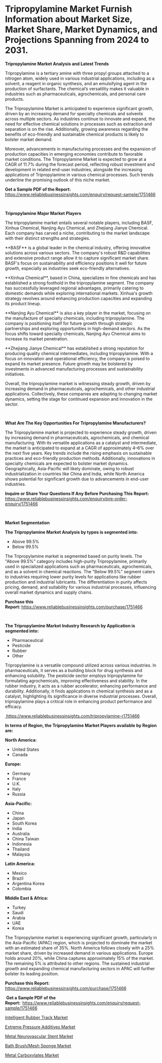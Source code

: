 <p><h1>Tripropylamine Market Furnish Information about Market Size, Market Share, Market Dynamics, and Projections Spanning from 2024 to 2031.</h1></p><p><strong>Tripropylamine Market Analysis and Latest Trends</strong></p>
<p><p>Tripropylamine is a tertiary amine with three propyl groups attached to a nitrogen atom, widely used in various industrial applications, including as a solvent, a reagent in organic synthesis, and an emulsifying agent in the production of surfactants. The chemical’s versatility makes it valuable in industries such as pharmaceuticals, agrochemicals, and personal care products.</p><p>The Tripropylamine Market is anticipated to experience significant growth, driven by an increasing demand for specialty chemicals and solvents across multiple sectors. As industries continue to innovate and expand, the need for effective chemical solutions in processes such as extraction and separation is on the rise. Additionally, growing awareness regarding the benefits of eco-friendly and sustainable chemical products is likely to bolster market demand.</p><p>Moreover, advancements in manufacturing processes and the expansion of production capacities in emerging economies contribute to favorable market conditions. The Tripropylamine Market is expected to grow at a CAGR of 11.7% during the forecast period, reflecting robust investment and development in related end-user industries, alongside the increasing applications of Tripropylamine in various chemical processes. Such trends underline the promising outlook of this niche market.</p></p>
<p><strong>Get a Sample PDF of the Report:&nbsp;</strong> <a href="https://www.reliablebusinessinsights.com/enquiry/request-sample/1751466?utm_campaign=1119&utm_medium=2&utm_source=Github&utm_content=ia&utm_term=09112024&utm_id=tripropylamine">https://www.reliablebusinessinsights.com/enquiry/request-sample/1751466</a></p>
<p>&nbsp;</p>
<p><strong>Tripropylamine Major Market Players</strong></p>
<p><p>The tripropylamine market entails several notable players, including BASF, Xinhua Chemical, Nanjing Ayu Chemical, and Zhejiang Jianye Chemical. Each company has carved a niche, contributing to the market landscape with their distinct strengths and strategies.</p><p>**BASF** is a global leader in the chemical industry, offering innovative solutions across various sectors. The company's robust R&D capabilities and extensive product range allow it to capture significant market share. BASF's focus on sustainability and efficiency positions it well for future growth, especially as industries seek eco-friendly alternatives.</p><p>**Xinhua Chemical**, based in China, specializes in fine chemicals and has established a strong foothold in the tripropylamine segment. The company has successfully leveraged regional advantages, primarily catering to domestic demands while exploring international markets. Xinhua's growth strategy revolves around enhancing production capacities and expanding its product lineup.</p><p>**Nanjing Ayu Chemical** is also a key player in the market, focusing on the manufacture of specialty chemicals, including tripropylamine. The company is positioning itself for future growth through strategic partnerships and exploring opportunities in high-demand sectors. As the focus shifts toward specialty chemicals, Nanjing Ayu Chemical aims to increase its market penetration.</p><p>**Zhejiang Jianye Chemical** has established a strong reputation for producing quality chemical intermediates, including tripropylamine. With a focus on innovation and operational efficiency, the company is poised to expand its market presence. Future growth may be bolstered by investments in advanced manufacturing processes and sustainability initiatives.</p><p>Overall, the tripropylamine market is witnessing steady growth, driven by increasing demand in pharmaceuticals, agrochemicals, and other industrial applications. Collectively, these companies are adapting to changing market dynamics, setting the stage for continued expansion and innovation in the sector.</p></p>
<p>&nbsp;</p>
<p><strong>What Are The Key Opportunities For Tripropylamine Manufacturers?</strong></p>
<p><p>The Tripropylamine market is projected to experience steady growth, driven by increasing demand in pharmaceuticals, agrochemicals, and chemical manufacturing. With its versatile applications as a catalyst and intermediate, the market is anticipated to expand at a CAGR of approximately 4–6% over the next five years. Key trends include the rising emphasis on sustainable practices and eco-friendly production methods. Additionally, innovations in specialty chemicals are expected to bolster market dynamics. Geographically, Asia-Pacific will likely dominate, owing to robust industrialization in countries like China and India, while North America shows potential for significant growth due to advancements in end-user industries.</p></p>
<p><strong>Inquire or Share Your Questions If Any Before Purchasing This Report:</strong> <a href="https://www.reliablebusinessinsights.com/enquiry/pre-order-enquiry/1751466?utm_campaign=1119&utm_medium=2&utm_source=Github&utm_content=ia&utm_term=09112024&utm_id=tripropylamine">https://www.reliablebusinessinsights.com/enquiry/pre-order-enquiry/1751466</a></p>
<p>&nbsp;</p>
<p><strong>Market Segmentation</strong></p>
<p><strong>The Tripropylamine Market Analysis by types is segmented into:</strong></p>
<p><ul><li>Above 99.5%</li><li>Below 99.5%</li></ul></p>
<p><p>The Tripropylamine market is segmented based on purity levels. The "Above 99.5%" category includes high-purity Tripropylamine, primarily used in specialized applications such as pharmaceuticals, agrochemicals, and as a solvent in chemical reactions. The "Below 99.5%" segment caters to industries requiring lower purity levels for applications like rubber production and industrial lubricants. The differentiation in purity affects pricing, demand, and suitability for various industrial processes, influencing overall market dynamics and supply chains.</p></p>
<p><strong>Purchase this Report:&nbsp;</strong><a href="https://www.reliablebusinessinsights.com/purchase/1751466?utm_campaign=1119&utm_medium=2&utm_source=Github&utm_content=ia&utm_term=09112024&utm_id=tripropylamine">https://www.reliablebusinessinsights.com/purchase/1751466</a></p>
<p>&nbsp;</p>
<p><strong>The Tripropylamine Market Industry Research by Application is segmented into:</strong></p>
<p><ul><li>Pharmaceutical</li><li>Pesticide</li><li>Rubber</li><li>Other</li></ul></p>
<p><p>Tripropylamine is a versatile compound utilized across various industries. In pharmaceuticals, it serves as a building block for drug synthesis and enhancing solubility. The pesticide sector employs tripropylamine for formulating agrochemicals, improving effectiveness and stability. In the rubber industry, it acts as a rubber accelerator, enhancing performance and durability. Additionally, it finds applications in chemical synthesis and as a catalyst, highlighting its significance in diverse industrial processes. Overall, tripropylamine plays a critical role in enhancing product performance and efficacy.</p></p>
<p><a href="https://www.reliablebusinessinsights.com/tripropylamine-r1751466?utm_campaign=1119&utm_medium=2&utm_source=Github&utm_content=ia&utm_term=09112024&utm_id=tripropylamine">&nbsp;https://www.reliablebusinessinsights.com/tripropylamine-r1751466</a></p>
<p><strong>In terms of Region, the Tripropylamine Market Players available by Region are:</strong></p>
<p>
    <p> <strong> North America: </strong>
        <ul>
            <li>United States</li>
            <li>Canada</li>
        </ul>
        </p> 
    <p> <strong> Europe: </strong>
        <ul>
            <li>Germany</li>
            <li>France</li>
            <li>U.K.</li>
            <li>Italy</li>
            <li>Russia</li>
        </ul>
        </p> 
    <p> <strong> Asia-Pacific: </strong>
        <ul>
            <li>China</li>
            <li>Japan</li>
            <li>South Korea</li>
            <li>India</li>
            <li>Australia</li>
            <li>China Taiwan</li>
            <li>Indonesia</li>
            <li>Thailand</li>
            <li>Malaysia</li>
        </ul>
        </p> 
    <p> <strong> Latin America: </strong>
        <ul>
            <li>Mexico</li>
            <li>Brazil</li>
            <li>Argentina Korea</li>
            <li>Colombia</li>
        </ul>
        </p> 
    <p> <strong> Middle East & Africa: </strong>
        <ul>
            <li>Turkey</li>
            <li>Saudi</li>
            <li>Arabia</li>
            <li>UAE</li>
            <li>Korea</li>
        </ul>
    </p>
    </p>
<p><p>The Tripropylamine market is experiencing significant growth, particularly in the Asia-Pacific (APAC) region, which is projected to dominate the market with an estimated share of 35%. North America follows closely with a 25% market share, driven by increased demand in various applications. Europe holds around 20%, while China captures approximately 15% of the market. The remaining 5% is attributed to other regions. The sustained industrial growth and expanding chemical manufacturing sectors in APAC will further bolster its leading position.</p></p>
<p><strong>Purchase this Report: </strong><a href="https://www.reliablebusinessinsights.com/purchase/1751466?utm_campaign=1119&utm_medium=2&utm_source=Github&utm_content=ia&utm_term=09112024&utm_id=tripropylamine">https://www.reliablebusinessinsights.com/purchase/1751466</a></p>
<p>&nbsp;<strong>Get a Sample PDF of the Report:&nbsp;&nbsp;</strong><a href="https://www.reliablebusinessinsights.com/enquiry/request-sample/1751466?utm_campaign=1119&utm_medium=2&utm_source=Github&utm_content=ia&utm_term=09112024&utm_id=tripropylamine">https://www.reliablebusinessinsights.com/enquiry/request-sample/1751466</a></p>
<p><strong></strong></p>
<p><p><a href="https://www.linkedin.com/pulse/comprehensive-intelligent-rubber-track-market-report-regional-axpac?utm_campaign=1119&utm_medium=2&utm_source=Github&utm_content=ia&utm_term=09112024&utm_id=tripropylamine">Intelligent Rubber Track Market</a></p><p><a href="https://github.com/gabrielleq8bung/Market-Research-Report-List-1/blob/main/extreme-pressure-additives-market.md?utm_campaign=1119&utm_medium=2&utm_source=Github&utm_content=ia&utm_term=09112024&utm_id=tripropylamine">Extreme Pressure Additives Market</a></p><p><a href="https://issuu.com/reportprime-2/docs/metal-neurovascular-stent-market-si_c3a1f445f64074?utm_campaign=1119&utm_medium=2&utm_source=Github&utm_content=ia&utm_term=09112024&utm_id=tripropylamine">Metal Neurovascular Stent Market</a></p><p><a href="https://www.linkedin.com/pulse/analyzing-global-bath-brushmesh-sponge-market-growth-prospects-puhfc?utm_campaign=1119&utm_medium=2&utm_source=Github&utm_content=ia&utm_term=09112024&utm_id=tripropylamine">Bath Brush/Mesh Sponge Market</a></p><p><a href="https://github.com/cydskenna/Market-Research-Report-List-1/blob/main/metal-carboxylates-market.md?utm_campaign=1119&utm_medium=2&utm_source=Github&utm_content=ia&utm_term=09112024&utm_id=tripropylamine">Metal Carboxylates Market</a></p></p>